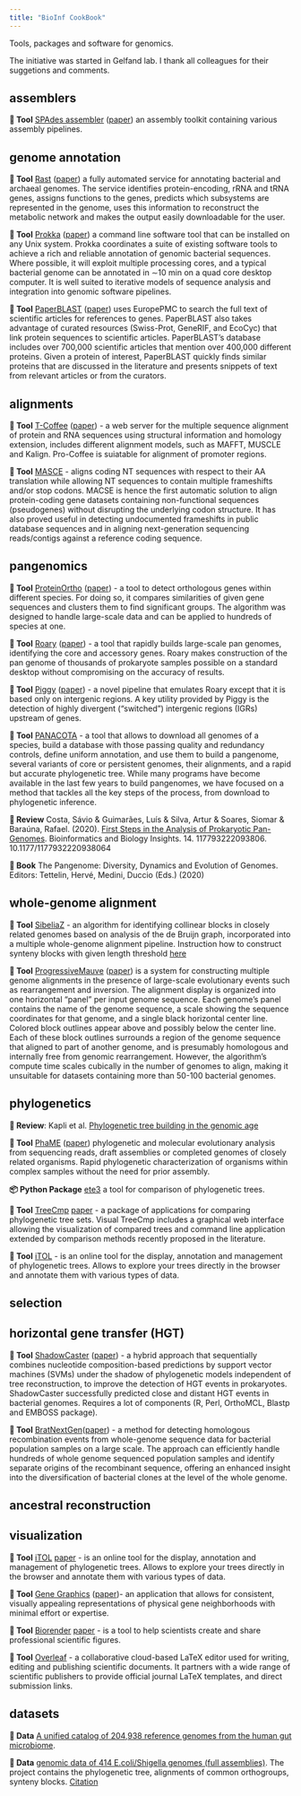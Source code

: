 ```yaml
---
title: "BioInf CookBook"
---
```

Tools, packages and software for genomics.

The initiative was started in Gelfand lab. I thank all colleagues for their suggetions and comments.

## assemblers

**🔧 Tool** [SPAdes assembler](https://github.com/ablab/spades) ([paper](https://www.ncbi.nlm.nih.gov/pmc/articles/PMC3342519/)) an assembly toolkit containing various assembly pipelines.

<!-- ## genome browser -->

## genome annotation

**🔧 Tool** [Rast](https://kbase.us/applist/apps/RAST_SDK/reannotate_microbial_genome/release?gclid=Cj0KCQjw59n8BRD2ARIsAAmgPmI2nvh6bDU_OkagT76hMuxDqv7jBRq2GXqc1u3LZqa-cwpUuOqcfrEaAvdUEALw_wcB) ([paper](https://bmcgenomics.biomedcentral.com/articles/10.1186/1471-2164-9-75)) a fully automated service for annotating bacterial and archaeal genomes. The service identifies protein-encoding, rRNA and tRNA genes, assigns functions to the genes, predicts which subsystems are represented in the genome, uses this information to reconstruct the metabolic network and makes the output easily downloadable for the user.

**🔧 Tool** [Prokka](https://github.com/tseemann/prokka) ([paper](https://academic.oup.com/bioinformatics/article/30/14/2068/2390517)) a command line software tool that can be installed on any Unix system. Prokka coordinates a suite of existing software tools to achieve a rich and reliable annotation of genomic bacterial sequences. Where possible, it will exploit multiple processing cores, and a typical bacterial genome can be annotated in ∼10 min on a quad core desktop computer. It is well suited to iterative models of sequence analysis and integration into genomic software pipelines.

**🔧 Tool** [PaperBLAST](https://papers.genomics.lbl.gov/cgi-bin/litSearch.cgi) ([paper](https://msystems.asm.org/content/2/4/e00039-17)) uses EuropePMC to search the full text of scientific articles for references to genes. PaperBLAST also takes advantage of curated resources (Swiss-Prot, GeneRIF, and EcoCyc) that link protein sequences to scientific articles. PaperBLAST’s database includes over 700,000 scientific articles that mention over 400,000 different proteins. Given a protein of interest, PaperBLAST quickly finds similar proteins that are discussed in the literature and presents snippets of text from relevant articles or from the curators.

<!-- ## databases -->

## alignments

**🔧 Tool** [T-Coffee](http://tcoffee.crg.cat/) ([paper](http://tcoffee.crg.cat/)) - a web server for the multiple sequence alignment of protein and RNA sequences using structural information and homology extension, includes different alignment models, such as MAFFT, MUSCLE and Kalign. Pro-Coffee is suiatable for alignment of promoter regions.

**🔧 Tool** [MASCE](https://bioweb.supagro.inra.fr/macse/) - aligns coding NT sequences with respect to their AA translation while allowing NT sequences to contain multiple frameshifts and/or stop codons. MACSE is hence the first automatic solution to align protein-coding gene datasets containing non-functional sequences (pseudogenes) without disrupting the underlying codon structure. It has also proved useful in detecting undocumented frameshifts in public database sequences and in aligning next-generation sequencing reads/contigs against a reference coding sequence.

## pangenomics

**🔧 Tool** [ProteinOrtho](https://www.bioinf.uni-leipzig.de/Software/proteinortho/) ([paper](https://bmcbioinformatics.biomedcentral.com/articles/10.1186/1471-2105-12-124)) - a tool to detect orthologous genes within different species. For doing so, it compares similarities of given gene sequences and clusters them to find significant groups. The algorithm was designed to handle large-scale data and can be applied to hundreds of species at one.

**🔧 Tool** [Roary](https://sanger-pathogens.github.io/Roary/) ([paper](https://sanger-pathogens.github.io/Roary/)) - a tool that rapidly builds large-scale pan genomes, identifying the core and accessory genes. Roary makes construction of the pan genome of thousands of prokaryote samples possible on a standard desktop without compromising on the accuracy of results.

**🔧 Tool** [Piggy](https://sanger-pathogens.github.io/Roary/) ([paper](https://academic.oup.com/gigascience/article/7/4/giy015/4919733))  -  a novel pipeline that emulates Roary except that it is based only on intergenic regions. A key utility provided by Piggy is the detection of highly divergent (“switched”) intergenic regions (IGRs) upstream of genes.

**🔧 Tool** [PANACOTA](https://academic.oup.com/gigascience/article/7/4/giy015/4919733) - a tool that allows to download all genomes of a species, build a database with those passing quality and redundancy controls, define uniform annotation, and use them to build a pangenome, several variants of core or persistent genomes, their alignments, and a rapid but accurate phylogenetic tree. While many programs have become available in the last few years to build pangenomes, we have focused on a method that tackles all the key steps of the process, from download to phylogenetic inference.

**📄 Review** Costa, Sávio & Guimarães, Luís & Silva, Artur & Soares, Siomar & Baraúna, Rafael. (2020). [First Steps in the Analysis of Prokaryotic Pan-Genomes](https://journals.sagepub.com/doi/full/10.1177/1177932220938064). Bioinformatics and Biology Insights. 14. 117793222093806. 10.1177/1177932220938064

**📖 Book** The Pangenome: Diversity, Dynamics and Evolution of Genomes. Editors: Tettelin, Hervé, Medini, Duccio (Eds.) (2020)


## whole-genome alignment

**🔧 Tool** [SibeliaZ]([paper](https://www.nature.com/articles/s41467-020-19777-8)) -  an algorithm for identifying collinear blocks in closely related genomes based on analysis of the de Bruijn graph, incorporated into a multiple whole-genome alignment pipeline. Instruction how to construct synteny blocks with given length threshold [here](https://github.com/ctlab/parallel-rearrangements/blob/master/BLOCKS-OBTAIN.md)

**🔧 Tool** [ProgressiveMauve](http://darlinglab.org/mauve/mauve.html) ([paper](https://www.ncbi.nlm.nih.gov/pubmed/20593022)) is a system for constructing multiple genome alignments in the presence of large-scale evolutionary events such as rearrangement and inversion. The alignment display is organized into one horizontal “panel” per input genome sequence. Each genome’s panel contains the name of the genome sequence, a scale showing the sequence coordinates for that genome, and a single black horizontal center line. Colored block outlines appear above and possibly below the center line. Each of these block outlines surrounds a region of the genome sequence that aligned to part of another genome, and is presumably homologous and internally free from genomic rearrangement. However, the algorithm’s compute time scales cubically in the number of genomes to align, making it unsuitable for datasets containing more than 50-100 bacterial genomes.

## phylogenetics
**📄 Review**: Kapli et al. [Phylogenetic tree building in the genomic age](https://pubmed.ncbi.nlm.nih.gov/32424311/)

**🔧 Tool** [PhaME](https://github.com/LANL-Bioinformatics/PhaME) ([paper](https://www.nature.com/articles/s41598-020-58356-1)) phylogenetic and molecular evolutionary analysis from sequencing reads, draft assemblies or completed genomes of closely related organisms. Rapid phylogenetic characterization of organisms within complex samples without the need for prior assembly.

**📦 Python Package** [ete3](http://etetoolkit.org/) a tool for comparison of phylogenetic trees.

**🔧 Tool** [TreeCmp](https://bioweb.supagro.inra.fr/macse/) [paper](https://besjournals.onlinelibrary.wiley.com/doi/full/10.1111/2041-210X.13358) - a package of applications for comparing phylogenetic tree sets. Visual TreeCmp includes a graphical web interface allowing the visualization of compared trees and command line application extended by comparison methods recently proposed in the literature.

**🔧 Tool** [iTOL](https://besjournals.onlinelibrary.wiley.com/doi/full/10.1111/2041-210X.13358) - is an online tool for the display, annotation and management of phylogenetic trees. Allows to explore your trees directly in the browser and annotate them with various types of data.

## selection

## horizontal gene transfer (HGT)

**🔧 Tool** [ShadowCaster](https://shadowcaster.readthedocs.io/en/latest/) ([paper](https://www.ncbi.nlm.nih.gov/pmc/articles/PMC7397055/)) - a hybrid approach that sequentially combines nucleotide composition-based predictions by support vector machines (SVMs) under the shadow of phylogenetic models independent of tree reconstruction, to improve the detection of HGT events in prokaryotes. ShadowCaster successfully predicted close and distant HGT events in bacterial genomes. Requires a lot of components (R, Perl, OrthoMCL, Blastp and EMBOSS package).

**🔧 Tool** [BratNextGen](https://www.ncbi.nlm.nih.gov/pmc/articles/PMC7397055/)([paper](https://www.ncbi.nlm.nih.gov/pmc/articles/PMC7397055/)) - a method for detecting homologous recombination events from whole-genome sequence data for bacterial population samples on a large scale. The approach can efficiently handle hundreds of whole genome sequenced population samples and identify separate origins of the recombinant sequence, offering an enhanced insight into the diversification of bacterial clones at the level of the whole genome.

## ancestral reconstruction

## visualization

**🔧 Tool** [iTOL](https://besjournals.onlinelibrary.wiley.com/doi/full/10.1111/2041-210X.13358) [paper](https://www.ncbi.nlm.nih.gov/pmc/articles/PMC7397055/) - is an online tool for the display, annotation and management of phylogenetic trees. Allows to explore your trees directly in the browser and annotate them with various types of data.

**🔧 Tool** [Gene Graphics](https://www.ncbi.nlm.nih.gov/pmc/articles/PMC7397055/) ([paper](https://academic.oup.com/bioinformatics/article-lookup/doi/10.1093/bioinformatics/btx793))- an application that allows for consistent, visually appealing representations of physical gene neighborhoods with minimal effort or expertise.

**🔧 Tool** [Biorender](https://biorender.com/) [paper](https://www.ncbi.nlm.nih.gov/pmc/articles/PMC7397055/) - is a tool to help scientists create and share professional scientific figures.

**🔧 Tool** [Overleaf](https://www.ncbi.nlm.nih.gov/pmc/articles/PMC7397055/) - a collaborative cloud-based LaTeX editor used for writing, editing and publishing scientific documents. It partners with a wide range of scientific publishers to provide official journal LaTeX templates, and direct submission links.

## datasets

**💾 Data** [A unified catalog of 204,938 reference genomes from the human gut microbiome](https://www.nature.com/articles/s41587-020-0603-3).

**💾 Data** [genomic data of 414 E.coli/Shigella genomes (full assemblies)](https://github.com/zseferbekova/ShigellaProject). The project contains the phylogenetic tree, alignments of common orthogroups, synteny blocks. [Citation](https://www.biorxiv.org/content/10.1101/2020.06.12.147751v1.abstract)
